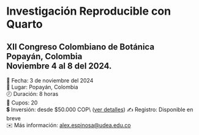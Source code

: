 # Investigación Reproducible con Quarto

## XII Congreso Colombiano de Botánica <br>Popayán, Colombia <br>Noviembre 4 al 8 del 2024. 

📅 Fecha: 3 de noviembre del 2024\
📍 Lugar: Popayán, Colombia\
🕗 Duración: 8 horas\
👥 Cupos: 20\
💲 Inversión: desde $50.000 COP\ ([ver detalles](https://geobota.github.io/xii-ccb-quarto/#sec-inversion))
✍️ Registro: Disponible en breve\
✉️ Más información: [alex.espinosa\@udea.edu.co](mailto:alex.espinosa@udea.edu.co)
